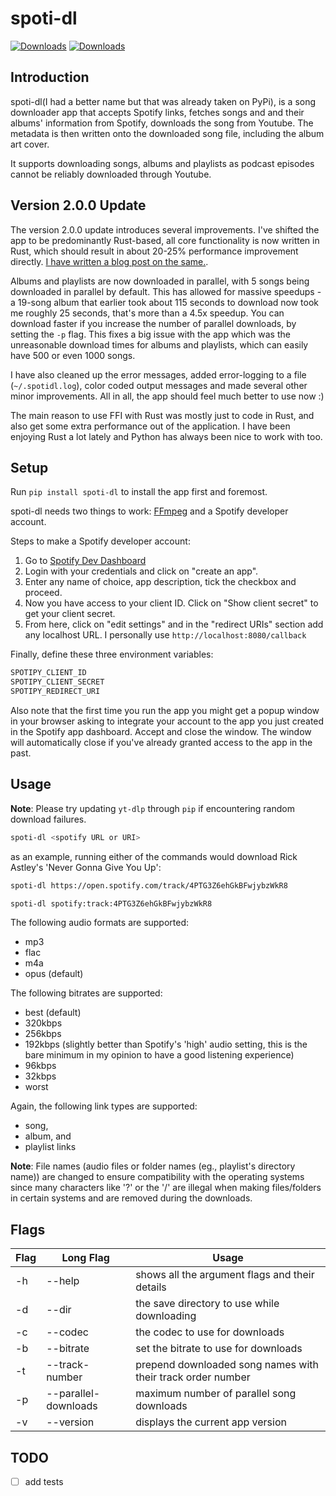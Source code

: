 # spoti-dl

[![Downloads](https://pepy.tech/badge/spoti-dl)](https://pepy.tech/project/spoti-dl)
[![Downloads](https://pepy.tech/badge/spoti-dl/month)](https://pepy.tech/project/spoti-dl)

## Introduction

spoti-dl(I had a better name but that was already taken on PyPi), is a song downloader app that accepts Spotify links, fetches songs and and their albums' information from Spotify, downloads the song from Youtube. The metadata is then written onto the downloaded song file, including the album art cover.

It supports downloading songs, albums and playlists as podcast episodes cannot be reliably downloaded through Youtube.

## Version 2.0.0 Update

The version 2.0.0 update introduces several improvements. I've shifted the app to be predominantly Rust-based, all core functionality is now written in Rust, which should result in about 20-25% performance improvement directly. [I have written a blog post on the same.](https://dhruv-ahuja.github.io/posts/writing-rust-bindings/).

Albums and playlists are now downloaded in parallel, with 5 songs being downloaded in parallel by default. This has allowed for massive speedups - a 19-song album that earlier took about 115 seconds to download now took me roughly 25 seconds, that's more than a 4.5x speedup. You can download faster if you increase the number of parallel downloads, by setting the `-p` flag.
This fixes a big issue with the app which was the unreasonable download times for albums and playlists, which can easily have 500 or even 1000 songs.

I have also cleaned up the error messages, added error-logging to a file (`~/.spotidl.log`), color coded output messages and made several other minor improvements. All in all, the app should feel much better to use now :)

The main reason to use FFI with Rust was mostly just to code in Rust, and also get some extra performance out of the application. I have been enjoying Rust a lot lately and Python has always been nice to work with too.

## Setup

Run ```pip install spoti-dl``` to install the app first and foremost.

spoti-dl needs two things to work: [FFmpeg](https://ffmpeg.org/download.html) and a Spotify developer account.

Steps to make a Spotify developer account:

1. Go to [Spotify Dev Dashboard](https://developer.spotify.com/dashboard/applications)
2. Login with your credentials and click on "create an app".
3. Enter any name of choice, app description, tick the checkbox and proceed.
4. Now you have access to your client ID. Click on "Show client secret" to get your client secret.
5. From here, click on "edit settings" and in the "redirect URIs" section add any localhost URL. I personally use ```http://localhost:8080/callback```

Finally, define these three environment variables:

```bash
SPOTIPY_CLIENT_ID
SPOTIPY_CLIENT_SECRET
SPOTIPY_REDIRECT_URI
```

Also note that the first time you run the app you might get a popup window in your browser asking to integrate your account to the app you just created in the Spotify app dashboard. Accept and close the window. The window will automatically close if you've already granted access to the app in the past.

## Usage

**Note**: Please try updating `yt-dlp` through `pip` if encountering random download failures.

```bash
spoti-dl <spotify URL or URI> 
```

as an example, running either of the commands would download Rick Astley's 'Never Gonna Give You Up':

```bash
spoti-dl https://open.spotify.com/track/4PTG3Z6ehGkBFwjybzWkR8
```

```bash
spoti-dl spotify:track:4PTG3Z6ehGkBFwjybzWkR8
```

The following audio formats are supported:

- mp3
- flac
- m4a
- opus (default)

The following bitrates are supported:

- best (default)
- 320kbps
- 256kbps
- 192kbps (slightly better than Spotify's 'high' audio setting, this is the bare minimum in my opinion to have a good listening experience)
- 96kbps
- 32kbps
- worst

Again, the following link types are supported:

- song,
- album, and
- playlist links

**Note**: File names (audio files or folder names (eg., playlist's directory name)) are changed to ensure compatibility with the operating systems since many characters like '?' or the '/' are illegal when making files/folders in certain systems and are removed during the downloads.

## Flags

| Flag | Long Flag            | Usage                                                       |
| ---- | -------------------- | ----------------------------------------------------------- |
| -h   | --help               | shows all the argument flags and their details              |
| -d   | --dir                | the save directory to use while downloading                 |
| -c   | --codec              | the codec to use for downloads                              |
| -b   | --bitrate            | set the bitrate to use for downloads                        |
| -t   | --track-number       | prepend downloaded song names with their track order number |
| -p   | --parallel-downloads | maximum number of parallel song downloads                   |
| -v   | --version            | displays the current app version                            |

## TODO

- [ ] add tests
